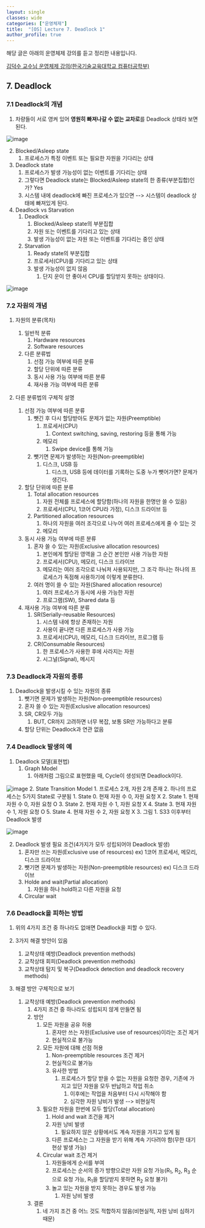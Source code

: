 ```yaml
---
layout: single
classes: wide
categories: ["운영체제"]
title:  "[OS] Lecture 7. Deadlock 1"
author_profile: true
---
```


해당 글은 아래의 운영체제 강의를 듣고 정리한 내용입니다.

[김덕수 교수님 운영체제 강의(한국기술교육대학교 컴퓨터공학부)](https://www.youtube.com/watch?v=xvoEsy2zJnc&list=PLBrGAFAIyf5rby7QylRc6JxU5lzQ9c4tN&index=19)

## 7. Deadlock

### 7.1 Deadlock의 개념

1. 차량들이 서로 영켜 있어 **영원히 빠져나갈 수 없는 교차로**를 Deadlock 상태라 보면 된다.

![image](/assets/images/os-lecture/lecture7/7.1.jpg)

2. Blocked/Asleep state
   1. 프로세스가 특정 이벤트 또는 필요한 자원을 기다리는 상태
3. Deadlock state
   1. 프로세스가 발생 가능성이 없는 이벤트를 기다리는 상태
   2. 그렇다면 Deadlock state는 Blocked/Asleep state의 한 종류(부분집합)인가? Yes
   3. 시스템 내에 deadlock에 빠진 프로세스가 있으면 --> 시스템이 deadlock 상태에 빠져있게 된다.
4. Deadlock vs Starvation
   1. Deadlock
      1. Blocked/Asleep state의 부분집합
      2. 자원 또는 이벤트를 기다리고 있는 상태
      3. 발생 가능성이 없는 자원 또는 이벤트를 기다리는 중인 상태
   2. Starvation
      1. Ready state의 부분집합
      2. 프로세서(CPU)를 기다리고 있는 상태
      3. 발생 가능성이 없지 않음
         1. 단지 운이 안 좋아서 CPU를 할당받지 못하는 상태이다.

![image](/assets/images/os-lecture/lecture7/7.2.jpg)

### 7.2 자원의 개념

1. 자원의 분류(목차)
   1. 일반적 분류
      1. Hardware resources
      2. Software resources
   2. 다른 분류법
      1. 선점 가능 여부에 따른 분류
      2. 할당 단위에 따른 분류
      3. 동시 사용 가능 여부에 따른 분류
      4. 재사용 가능 여부에 따른 분류
      
2. 다른 분류법의 구체적 설명
   1. 선점 가능 여부에 따른 분류
      1. 뺏긴 후 다시 할당받아도 문제가 없는 자원(Preemptible)
         1. 프로세서(CPU)
            1. Context switching, saving, restoring 등을 통해 가능
         2. 메모리
            1. Swipe device를 통해 가능
      2. 뺏기면 문제가 발생하는 자원(Non-preemptible)
         1. 디스크, USB 등
            1. 디스크, USB 등에 데이터를 기록하는 도중 누가 뺏어가면? 문제가 생긴다.
   2. 할당 단위에 따른 분류
      1. Total allocation resources
         1. 자원 전체를 프로세스에 할당함(하나의 자원을 한명만 쓸 수 있음)
         2. 프로세서(CPU, 1코어 CPU라 가정), 디스크 드라이브 등
      2. Partitioned allocation resources
         1. 하나의 자원을 여러 조각으로 나누어 여러 프로세스에게 줄 수 있는 것
         2. 메모리
   3. 동시 사용 가능 여부에 따른 분류
      1. 혼자 쓸 수 있는 자원(Exclusive allocation resources)
         1. 본인에게 할당된 영역을 그 순간 본인만 사용 가능한 자원
         2. 프로세서(CPU), 메모리, 디스크 드라이브
         3. 메모리는 여러 조각으로 나눠져 사용되지만, 그 조각 하나는 하나의 프로세스가 독점해 사용하기에 이렇게 분류한다.
      2. 여러 명이 쓸 수 있는 자원(Shared allocation resource)
         1. 여러 프로세스가 동시에 사용 가능한 자원
         2. 프로그램(SW), Shared data 등
   4. 재사용 가능 여부에 따른 분류
      1. SR(Serially-reusable Resources)
         1. 시스템 내에 항상 존재하는 자원
         2. 사용이 끝나면 다른 프로세스가 사용 가능
         3. 프로세서(CPU), 메모리, 디스크 드라이브, 프로그램 등
      2. CR(Consumable Resources)
         1. 한 프로세스가 사용한 후에 사라지는 자원
         2. 시그널(Signal), 메시지

### 7.3 Deadlock과 자원의 종류

1. Deadlock을 발생시킬 수 있는 자원의 종류
   1. 뺏기면 문제가 발생하는 자원(Non-preemptible resources)
   2. 혼자 쓸 수 있는 자원(Exclusive allocation resources)
   3. SR, CR모두 가능
      1. BUT, CR까지 고려하면 너무 복잡, 보통 SR만 가능하다고 분류
   4. 할당 단위는 Deadlock과 연관 없음

### 7.4 Deadlock 발생의 예

1. Deadlock 모델(표현법)
   1. Graph Model
      1. 아래처럼 그림으로 표현했을 때, Cycle이 생성되면 Deadlock이다.

![image](/assets/images/os-lecture/lecture7/7.3.jpg)
      2. State Transition Model
         1. 프로세스 2개, 자원 2개 존재
         2. 하나의 프로세스는 5가지 State로 구분됨
            1. State 0. 현재 자원 수 0, 자원 요청 X
            2. State 1. 현재 자원 수 0, 자원 요청 O
            3. State 2. 현재 자원 수 1, 자원 요청 X
            4. State 3. 현재 자원 수 1, 자원 요청 O
            5. State 4. 현재 자원 수 2, 자원 요청 X
         3. 그림
            1. S33 이후부터 Deadlock 발생
   
![image](/assets/images/os-lecture/lecture7/7.4.jpg)

2. Deadlock 발생 필요 조건(4가지가 모두 성립되어야 Deadlock 발생)
   1. 혼자만 쓰는 자원(Exclusive use of resources) ex) 1코어 프로세서, 메모리, 디스크 드라이브
   2. 뺏기면 문제가 발생하는 자원(Non-preemptible resources) ex) 디스크 드라이브
   3. Holde and wait(Partial allocation)
      1. 자원을 하나 hold하고 다른 자원을 요청
   4. Circular wait

### 7.6 Deadlock을 피하는 방법

1. 위의 4가지 조건 중 하나라도 없애면 Deadlock을 피할 수 있다.
2. 3가지 해결 방안이 있음
   1. 교착상태 예방(Deadlock prevention methods)
   2. 교착상태 회피(Deadlock prevention methods)
   3. 교착상태 탐지 및 복구(Deadlock detection and deadlock recovery methods)

3. 해결 방안 구체적으로 보기
   1. 교착상태 예방(Deadlock prevention methods)
      1. 4가지 조건 중 하나라도 성립되지 않게 만들면 됨
      2. 방안
         1. 모든 자원을 공유 허용
            1. 혼자만 쓰는 자원(Exclusive use of resources)이라는 조건 제거
            2. 현실적으로 불가능
         2. 모든 자원에 대해 선점 허용
            1. Non-preemptible resources 조건 제거
            2. 현실적으로 불가능 
            3. 유사한 방법
               1. 프로세스가 할당 받을 수 없는 자원을 요청한 경우, 기존에 가지고 있던 자원을 모두 반납하고 작업 취소
                  1. 이후에는 작업을 처음부터 다시 시작해야 함
                  2. 심각한 자원 낭비가 발생 --> 비현실적
         3. 필요한 자원을 한번에 모두 할당(Total allocation)
            1. Hold and wait 조건을 제거
            2. 자원 낭비 발생
               1. 필요하지 않은 상황에서도 계속 자원을 가지고 있게 됨
            3. 다른 프로세스는 그 자원을 받기 위해 계속 기다려야 함(무한 대기 현상 발생 가능)
         4. Circular wait 조건 제거
            1. 자원들에게 순서를 부여
            2. 프로세스는 순서의 증가 방향으로만 자원 요청 가능(R<sub>1</sub>, R<sub>2</sub>, R<sub>3</sub> 순으로 요청 가능, R<sub>1</sub>을 할당받지 못하면 R<sub>2</sub> 요청 불가)
            3. 놀고 있는 자원을 받지 못하는 경우도 발생 가능
               1. 자원 낭비 발생
      3. 결론
         1. 네 가지 조건 중 어느 것도 적합하지 않음(비현실적, 자원 낭비 심하기 때문)

